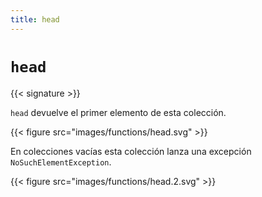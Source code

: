 ```yaml
---
title: head
---
```


# `head`

{{< signature >}}

`head` devuelve el primer elemento de esta colección.

{{< figure src="images/functions/head.svg" >}}

En colecciones vacías esta colección lanza una excepción `NoSuchElementException`.

{{< figure src="images/functions/head.2.svg" >}}
